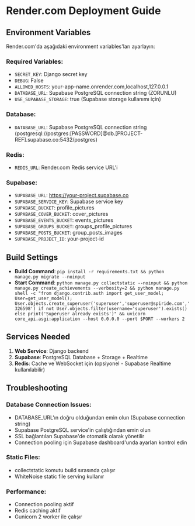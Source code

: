 # Render.com Deployment Guide

## Environment Variables

Render.com'da aşağıdaki environment variables'ları ayarlayın:

### Required Variables:
- `SECRET_KEY`: Django secret key
- `DEBUG`: False
- `ALLOWED_HOSTS`: your-app-name.onrender.com,localhost,127.0.0.1
- `DATABASE_URL`: Supabase PostgreSQL connection string (ZORUNLU)
- `USE_SUPABASE_STORAGE`: true (Supabase storage kullanımı için)

### Database:
- `DATABASE_URL`: Supabase PostgreSQL connection string (postgresql://postgres:[PASSWORD]@db.[PROJECT-REF].supabase.co:5432/postgres)

### Redis:
- `REDIS_URL`: Render.com Redis service URL'i

### Supabase:
- `SUPABASE_URL`: https://your-project.supabase.co
- `SUPABASE_SERVICE_KEY`: Supabase service key
- `SUPABASE_BUCKET`: profile_pictures
- `SUPABASE_COVER_BUCKET`: cover_pictures
- `SUPABASE_EVENTS_BUCKET`: events_pictures
- `SUPABASE_GROUPS_BUCKET`: groups_profile_pictures
- `SUPABASE_POSTS_BUCKET`: group_posts_images
- `SUPABASE_PROJECT_ID`: your-project-id

## Build Settings

- **Build Command**: `pip install -r requirements.txt && python manage.py migrate --noinput`
- **Start Command**: `python manage.py collectstatic --noinput && python manage.py create_achievements --verbosity=2 && python manage.py shell -c "from django.contrib.auth import get_user_model; User=get_user_model(); User.objects.create_superuser('superuser','superuser@spiride.com','326598') if not User.objects.filter(username='superuser').exists() else print('Superuser already exists')" && uvicorn core_api.asgi:application --host 0.0.0.0 --port $PORT --workers 2`

## Services Needed

1. **Web Service**: Django backend
2. **Supabase**: PostgreSQL Database + Storage + Realtime
3. **Redis**: Cache ve WebSocket için (opsiyonel - Supabase Realtime kullanılabilir)

## Troubleshooting

### Database Connection Issues:
- DATABASE_URL'ın doğru olduğundan emin olun (Supabase connection string)
- Supabase PostgreSQL service'in çalıştığından emin olun
- SSL bağlantıları Supabase'de otomatik olarak yönetilir
- Connection pooling için Supabase dashboard'unda ayarları kontrol edin

### Static Files:
- collectstatic komutu build sırasında çalışır
- WhiteNoise static file serving kullanır

### Performance:
- Connection pooling aktif
- Redis caching aktif
- Gunicorn 2 worker ile çalışır
